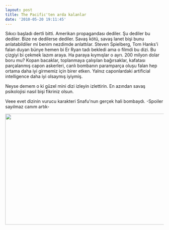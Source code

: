```yaml
---
layout: post
title: The Pacific'ten arda kalanlar
date: '2010-05-20 19:11:45'
---
```


Sıkıcı başladı dertli bitti. Amerikan propagandası dediler. Şu dediler bu dediler. Bize ne dedilerse dediler. Savaş kötü, savaş lanet bişi bunu anlatabildiler mi benim nezdimde anlattılar. Steven Spielberg, Tom Hanks'i falan duyan bünye hemen bi Er Ryan tadı bekledi ama o filmdi bu dizi. Bu çizgiyi bi çekmek lazım araya. Ha paraya kıymışlar o ayrı. 200 milyon dolar boru mu? Kopan bacaklar, toplanmaya çalışılan bağırsaklar, kafatası parçalanmış capon askerleri, canlı bombanın paramparça oluşu falan hep ortama daha iyi girmemiz için birer etken. Yalnız caponlardaki artificial intelligence daha iyi olsaymış iyiymiş.

Neyse demem o ki güzel mini dizi izleyin izlettirin. En azından savaş psikolojisi nasıl bişi fikriniz olsun.

Veee evet dizinin vurucu karakteri Snafu'nun gerçek hali bombaydı. -Spoiler sayılmaz canım artık-

<img class="aligncenter" src="http://devdala.files.wordpress.com/2010/05/bscap0052.jpg" alt="" width="624" height="352" />